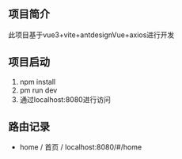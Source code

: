 ## 项目简介
此项目基于vue3+vite+antdesignVue+axios进行开发

## 项目启动
1. npm install
2. pm run dev
3. 通过localhost:8080进行访问

## 路由记录
- home / 首页 / localhost:8080/#/home

